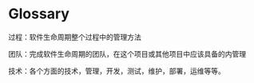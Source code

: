 # Glossary

过程：软件生命周期整个过程中的管理方法

团队：完成软件生命周期的团队，在这个项目或其他项目中应该具备的内管理

技术：各个方面的技术，管理，开发，测试，维护，部署，运维等等。
